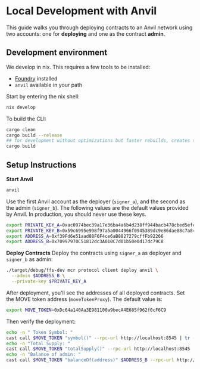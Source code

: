 # Local Development with Anvil

This guide walks you through deploying contracts to an Anvil network using two accounts: one for **deploying** and one as the contract **admin**.

## Development environment

We develop in nix. This requires a few tools to be installed:

- [Foundry](https://book.getfoundry.sh/) installed
- `anvil` available in your path

Start by entering the nix shell:

```bash
nix develop
```

To build the CLI:

```bash
cargo clean
cargo build --release
## for development without optimizations but faster rebuilds, creates the binary in ./target/debug
cargo build
```

## Setup Instructions

**Start Anvil**

```bash
anvil
```

Use the first Anvil account as the deployer (`signer_a`), and the second as the admin (`signer_b`). The following values are the default values provided by Anvil. In production, you should never use these keys.

```bash
export PRIVATE_KEY_A=0xac0974bec39a17e36ba4a6b4d238ff944bacb478cbed5efcae784d7bf4f2ff80
export PRIVATE_KEY_B=0x59c6995e998f97a5a0044966f0945389dc9e86dae88c7a8412f4603b6b78690d
export ADDRESS_A=0xf39Fd6e51aad88F6F4ce6aB8827279cffFb92266
export ADDRESS_B=0x70997970C51812dc3A010C7d01b50e0d17dc79C8
```

<!--Then start the local Anvil network:
```bash
./target/debug/ffs-dev mcr network coordinator eth anvil up
```
-->

**Deploy Contracts**
Deploy the contracts using `signer_a` as deployer and `signer_b` as admin:

```bash
./target/debug/ffs-dev mcr protocol client deploy anvil \
  --admin $ADDRESS_B \
  --private-key $PRIVATE_KEY_A
```

After deployment, you'll see the addresses of all deployed contracts. Set the MOVE token address (`moveTokenProxy`). The default value is:

```bash
export MOVE_TOKEN=0xDc64a140Aa3E981100a9becA4E685f962f0cF6C9
```

Then verify the deployment:

```bash
echo -n " Token Symbol: "
cast call $MOVE_TOKEN "symbol()" --rpc-url http://localhost:8545 | tr -d '\n' | cast --to-ascii
echo -n "Total Supply: "
cast call $MOVE_TOKEN "totalSupply()" --rpc-url http://localhost:8545 | cast --to-dec | xargs -I {} echo "scale=8; {}/100000000" | bc
echo -n "Balance of admin: "
cast call $MOVE_TOKEN "balanceOf(address)" $ADDRESS_B --rpc-url http://localhost:8545 | cast --to-dec | xargs -I {} echo "scale=8; {}/100000000" | bc
```
